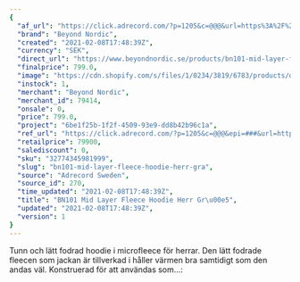 ```yaml
---
{
  "af_url": "https://click.adrecord.com/?p=1205&c=@@@&url=https%3A%2F%2Fwww.beyondnordic.se%2Fproducts%2Fbn101-mid-layer-fleece-hoodie-herr-gra",
  "brand": "Beyond Nordic",
  "created": "2021-02-08T17:48:39Z",
  "currency": "SEK",
  "direct_url": "https://www.beyondnordic.se/products/bn101-mid-layer-fleece-hoodie-herr-gra",
  "finalprice": 799.0,
  "image": "https://cdn.shopify.com/s/files/1/0234/3819/6783/products/df762ed644ca71a65b92f83b3f8d08759a15c1ec_2048x2048.jpg",
  "instock": 1,
  "merchant": "Beyond Nordic",
  "merchant_id": 79414,
  "onsale": 0,
  "price": 799.0,
  "project": "6be1f25b-1f2f-4509-93e9-dd8b42b96c1a",
  "ref_url": "https://click.adrecord.com/?p=1205&c=@@@&epi=###&url=https%3A%2F%2Fwww.beyondnordic.se%2Fproducts%2Fbn101-mid-layer-fleece-hoodie-herr-gra",
  "retailprice": 79900,
  "salediscount": 0,
  "sku": "32774345981999",
  "slug": "bn101-mid-layer-fleece-hoodie-herr-gra",
  "source": "Adrecord Sweden",
  "source_id": 270,
  "time_updated": "2021-02-08T17:48:39Z",
  "title": "BN101 Mid Layer Fleece Hoodie Herr Gr\u00e5",
  "updated": "2021-02-08T17:48:39Z",
  "version": 1
}
---
```


Tunn och lätt fodrad hoodie i microfleece för herrar. Den lätt fodrade fleecen som jackan är tillverkad i håller värmen bra samtidigt som den andas väl. Konstruerad för att användas som…:
